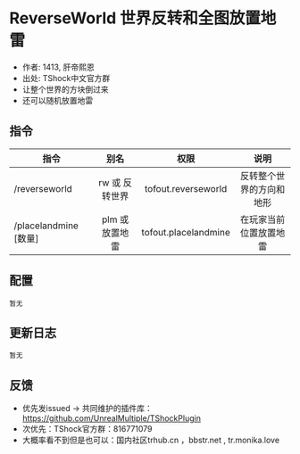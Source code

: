 # ReverseWorld 世界反转和全图放置地雷

- 作者: 1413, 肝帝熙恩
- 出处: TShock中文官方群
- 让整个世界的方块倒过来
- 还可以随机放置地雷

## 指令


| 指令              | 别名            |       权限             | 说明         |
|-------------------|:---------------------:|:------------:|:---------------:|
| /reverseworld     | rw 或  反转世界            | tofout.reverseworld   | 反转整个世界的方向和地形     |
| /placelandmine [数量]    | plm 或  放置地雷           | tofout.placelandmine  | 在玩家当前位置放置地雷     |



## 配置

```json5
暂无
```

## 更新日志

```
暂无
```

## 反馈
- 优先发issued -> 共同维护的插件库：https://github.com/UnrealMultiple/TShockPlugin
- 次优先：TShock官方群：816771079
- 大概率看不到但是也可以：国内社区trhub.cn ，bbstr.net , tr.monika.love
